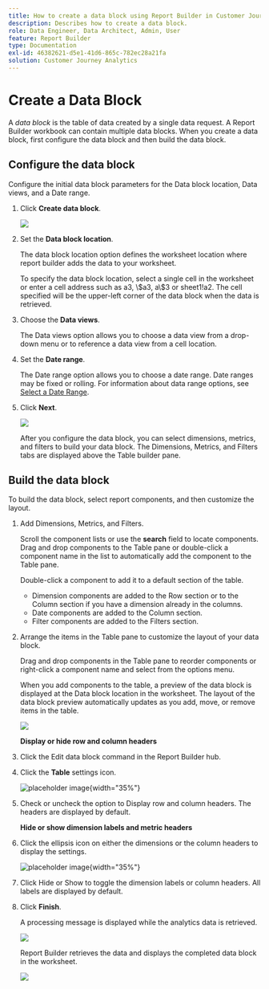 ```yaml
---
title: How to create a data block using Report Builder in Customer Journey Analytics
description: Describes how to create a data block.
role: Data Engineer, Data Architect, Admin, User
feature: Report Builder
type: Documentation
exl-id: 46382621-d5e1-41d6-865c-782ec28a21fa
solution: Customer Journey Analytics
---
```

# Create a Data Block

A *data block* is the table of data created by a single data request. A Report Builder workbook can contain multiple data blocks. When you create a data block, first configure the data block and then build the data block.

## Configure the data block

Configure the initial data block parameters for the Data block location, Data views, and a Date range.

1.  Click **Create data block**.

    ![](./assets/create_db.png)

1.  Set the **Data block location**.

    The data block location option defines the worksheet location where report builder adds the data to your worksheet.

    To specify the data block location, select a single cell in the worksheet or enter a cell address such as a3, \\\$a3, a\\\$3 or sheet1!a2. The cell specified will be the upper-left corner of the data block when the data is retrieved.

1.  Choose the **Data views**.

    The Data views option allows you to choose a data view from a drop-down menu or to reference a data view from a cell location.

1.  Set the **Date range**.

    The Date range option allows you to choose a date range. Date ranges may be fixed or rolling. For information about data range options, see [Select a Date Range](select-date-range.md).

1.  Click **Next**.

    ![](./assets/choose_date_data_view3.png)

    After you configure the data block, you can select dimensions, metrics, and filters to build your data block. The Dimensions, Metrics, and Filters tabs are displayed above the Table builder pane.
<!--
    ![](./assets/image9.png)
  -->


## Build the data block

To build the data block, select report components, and then customize the layout.

1.  Add Dimensions, Metrics, and Filters.

    Scroll the component lists or use the **search** field to locate components. Drag and drop components to the Table pane or double-click a component name in the list to automatically add the component to the Table pane.

    Double-click a component to add it to a default section of the table.

    - Dimension components are added to the Row section or to the Column section if you have a dimension already in the columns.
    - Date components are added to the Column section.
    - Filter components are added to the Filters section.

1.  Arrange the items in the Table pane to customize the layout of your data block.

    Drag and drop components in the Table pane to reorder components or right-click a component name and select from the options menu.

    When you add components to the table, a preview of the data block is displayed at the Data block location in the worksheet. The layout of the data block preview automatically updates as you add, move, or remove items in the table.

    ![](./assets/image10.png)

    **Display or hide row and column headers**

1.  Click the Edit data block command in the Report Builder hub.

1.  Click the **Table** settings icon.

    ![placeholder image](./assets/table-settings.png){width="35%"}

1.  Check or uncheck the option to Display row and column headers. The headers are displayed by default.

    **Hide or show dimension labels and metric headers**

1.  Click the ellipsis icon on either the dimensions or the column headers to display the settings.

    ![placeholder image](./assets/row-heading.png){width="35%"}

1.  Click Hide or Show to toggle the dimension labels or column headers. All labels are displayed by default.

1.  Click **Finish**.

    A processing message is displayed while the analytics data is retrieved.

    ![](./assets/image11.png)

    Report Builder retrieves the data and displays the completed data block in the worksheet.

    ![](./assets/image12.png)
